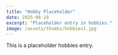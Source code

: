 ```yaml
---
title: "Hobby Placeholder"
date: 2025-08-19
excerpt: "Placeholder entry in hobbies."
image: /assets/thumbs/hobbies1.jpg
---
```

This is a placeholder hobbies entry.
